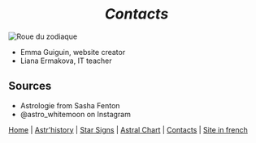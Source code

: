 # <center>*Contacts*</center>

![Roue du zodiaque](../Images/roue-zodiac.png)

* Emma Guiguin, website creator
* Liana Ermakova, IT teacher

## Sources

* Astrologie from Sasha Fenton
* @astro_whitemoon on Instagram

[Home](index.md) | [Astr'history](histoireastrologie.md) | [Star Signs](signesastrologiques.md) | [Astral Chart](thèmeastral.md) | [Contacts](contacts.md) | [Site in french](../fr/contacts.md)

